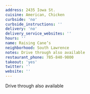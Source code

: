 ```yaml
---
address: 2435 Iowa St.
cuisine: American, Chicken
curbside: 'no'
curbside_instructions: ''
delivery: 'no'
delivery_service_websites: ''
hours: ''
name: Raising Cane’s
neighborhood: South Lawrence
notes: Drive through also available
restaurant_phone: 785-840-9800
takeout: 'yes'
twitter: ''
website: ''
---
```


Drive through also available